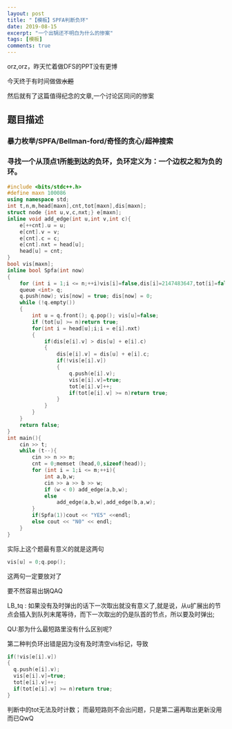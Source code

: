 ```yaml
---
layout: post
title: "【模板】SPFA判断负环"
date: 2019-08-15
excerpt: "一个出锅还不明白为什么的惨案"
tags: [模板]
comments: true
---
```


orz,orz，昨天忙着做DFS的PPT没有更博

今天终于有时间做做~~水题~~

然后就有了这篇值得纪念的文章,一个讨论区同问的惨案

## 题目描述
### 暴力枚举/SPFA/Bellman-ford/奇怪的贪心/超神搜索

### 寻找一个从顶点1所能到达的负环，负环定义为：一个边权之和为负的环。

```cpp
#include <bits/stdc++.h>
#define maxn 100086
using namespace std;
int t,n,m,head[maxn],cnt,tot[maxn],dis[maxn];
struct node {int u,v,c,nxt;} e[maxn];
inline void add_edge(int u,int v,int c){
	e[++cnt].u = u;
	e[cnt].v = v;
	e[cnt].c = c;
	e[cnt].nxt = head[u];
	head[u] = cnt;
}
bool vis[maxn];
inline bool Spfa(int now)
{
	for (int i = 1;i <= n;++i)vis[i]=false,dis[i]=2147483647,tot[i]=false;
	queue <int> q;
    q.push(now); vis[now] = true; dis[now] = 0;
    while (!q.empty())
    {
        int u = q.front(); q.pop(); vis[u]=false;
        if (tot[u] >= n)return true;
        for(int i = head[u];i;i = e[i].nxt)
        {
            if(dis[e[i].v] > dis[u] + e[i].c)
            {
                dis[e[i].v] = dis[u] + e[i].c;
                if(!vis[e[i].v])
                {
                    q.push(e[i].v);
                    vis[e[i].v]=true;
                    tot[e[i].v]++;
                    if(tot[e[i].v] >= n)return true;
                }
            }
        }
    }
    return false;
}
int main(){
	cin >> t;
	while (t--){
		cin >> n >> m;
		cnt = 0;memset (head,0,sizeof(head));
		for (int i = 1;i <= m;++i){
			int a,b,w;
			cin >> a >> b >> w;
			if (w < 0) add_edge(a,b,w);
			else 
				add_edge(a,b,w),add_edge(b,a,w);
		}
		if(Spfa(1))cout << "YE5" <<endl;
		else cout << "N0" << endl;
	}
}
```

实际上这个题最有意义的就是这两句
```cpp
vis[u] = 0;q.pop();
```
这两句一定要放对了

要不然容易出锅QAQ

LB_tq : 如果没有及时弹出的话下一次取出就没有意义了,就是说，从u扩展出的节点会插入到队列末尾等待，而下一次取出的仍是队首的节点，所以要及时弹出;

QU:那为什么最短路里没有什么区别呢?

第二种判负环出错是因为没有及时清空vis标记，导致
```cpp
if(!vis[e[i].v])
{
  q.push(e[i].v);
  vis[e[i].v]=true;
  tot[e[i].v]++;
  if(tot[e[i].v] >= n)return true;
}
```
判断中的tot无法及时计数； 而最短路则不会出问题，只是第二遍再取出更新没用而已QwQ

